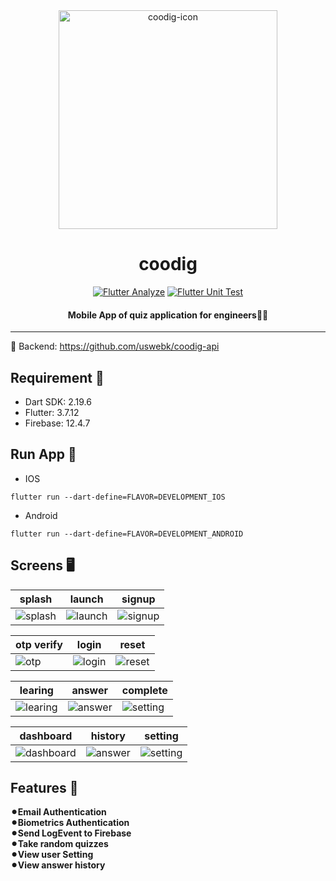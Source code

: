 <div align="center"> 
<img width="350" alt="coodig-icon" src="https://github.com/uswebk/coodig-mobile/assets/50518919/591c5968-3753-4915-9ea0-eb21bf38e36c">
<h1>coodig</h1>

[![Flutter Analyze](https://github.com/uswebk/coodig-mobile/actions/workflows/analyze.yml/badge.svg)](https://github.com/uswebk/coodig-mobile/actions/workflows/analyze.yml)
[![Flutter Unit Test](https://github.com/uswebk/coodig-mobile/actions/workflows/unit_test.yml/badge.svg)](https://github.com/uswebk/coodig-mobile/actions/workflows/unit_test.yml)

<h4>Mobile App of quiz application for engineers🧑‍💻</h4>
</div> 

---


🚀 Backend: https://github.com/uswebk/coodig-api


## Requirement 🎯
* Dart SDK: 2.19.6
* Flutter: 3.7.12
* Firebase: 12.4.7

## Run App 🚗
* IOS
```
flutter run --dart-define=FLAVOR=DEVELOPMENT_IOS
```

* Android
```
flutter run --dart-define=FLAVOR=DEVELOPMENT_ANDROID
```

## Screens 🖥️

|splash|launch|signup|
|--|---|---|
|<img alt="splash" src="https://github.com/uswebk/coodig-mobile/assets/50518919/34ec4aa7-ed17-40b2-b93a-1145154dbc2a">|<img alt="launch" src="https://github.com/uswebk/coodig-mobile/assets/50518919/58947021-2c77-451e-82cb-3b908b9d2567">|<img alt="signup" src="https://github.com/uswebk/coodig-mobile/assets/50518919/71887ecf-9455-40ad-9ddd-05c4676e532c">|

|otp verify|login|reset|
|--|---|---|
|<img alt="otp" src="https://github.com/uswebk/coodig-mobile/assets/50518919/d3cca11f-d81c-42a5-b367-e840ebb06a9f">|<img alt="login" src="https://github.com/uswebk/coodig-mobile/assets/50518919/471c939c-a37d-448e-bbe9-0cdc812eeeeb">|<img alt="reset" src="https://github.com/uswebk/coodig-mobile/assets/50518919/fcbbe87b-3c6c-43cf-a356-c385f539f669">|

|learing|answer|complete|
|--|---|---|
|<img alt="learing" src="https://github.com/uswebk/coodig-mobile/assets/50518919/7cb367cd-d219-4953-a16f-5f4b002b5ffc">|<img alt="answer" src="https://github.com/uswebk/coodig-mobile/assets/50518919/13445fe6-a98e-472a-bafc-a2f8165cd75f">|<img alt="setting" src="https://github.com/uswebk/coodig-mobile/assets/50518919/5bf31b97-e342-46e7-8016-5502937cfcc0">|

|dashboard|history|setting|
|--|---|---|
|<img alt="dashboard" src="https://github.com/uswebk/coodig-mobile/assets/50518919/92366181-ea98-4863-b32d-9dde4f765611">|<img alt="answer" src="https://github.com/uswebk/coodig-mobile/assets/50518919/42463a58-4e9b-476c-93ff-da6d096136f6">|<img alt="setting" src="https://github.com/uswebk/coodig-mobile/assets/50518919/92ecb080-2273-439d-b849-09f4d56796b0">|

## Features 🎉
<p align="left">
  <b>⚫︎Email Authentication</b><br>
  <b>⚫︎Biometrics Authentication</b><br>
  <b>⚫︎Send LogEvent to Firebase</b><br>
  <b>⚫︎Take random quizzes</b><br>
  <b>⚫︎View user Setting</b><br>
  <b>⚫︎View answer history</b><br>
</p>
